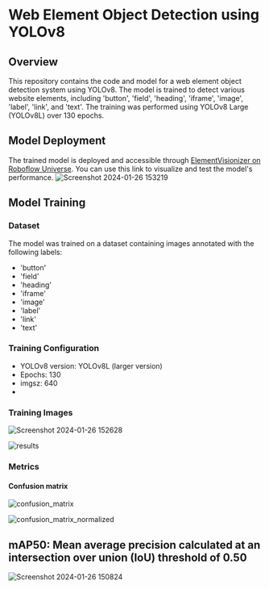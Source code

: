 # Web Element Object Detection using YOLOv8


## Overview

This repository contains the code and model for a web element object detection system using YOLOv8. The model is trained to detect various website elements, including 'button', 'field', 'heading', 'iframe', 'image', 'label', 'link', and 'text'. The training was performed using YOLOv8 Large (YOLOv8L) over 130 epochs.

## Model Deployment

The trained model is deployed and accessible through [ElementVisionizer on Roboflow Universe](https://universe.roboflow.com/web-element-object-detection/elementvisionizer/model/348). You can use this link to visualize and test the model's performance.
![Screenshot 2024-01-26 153219](https://github.com/gautham-balraj/ElementVisionizer/assets/121476362/13300bc8-b34e-4ee6-87a3-8418fc5c749c)

## Model Training

### Dataset
The model was trained on a dataset containing images annotated with the following labels:
- 'button'
- 'field'
- 'heading'
- 'iframe'
- 'image'
- 'label'
- 'link'
- 'text'

### Training Configuration
- YOLOv8 version: YOLOv8L (larger version)
- Epochs: 130
- imgsz: 640
- 
### Training Images
![Screenshot 2024-01-26 152628](https://github.com/gautham-balraj/ElementVisionizer/assets/121476362/41455955-fb19-499b-9848-87d86baffe1c)

![results](https://github.com/gautham-balraj/ElementVisionizer/assets/121476362/2eca9927-13c1-4460-ad53-7b4be5732fd6)

###  Metrics
#### Confusion matrix 
![confusion_matrix](https://github.com/gautham-balraj/ElementVisionizer/assets/121476362/d929b602-2cc7-4ebf-83dd-0c3ff933b099)

![confusion_matrix_normalized](https://github.com/gautham-balraj/ElementVisionizer/assets/121476362/f6cf4f34-b991-43fb-9314-f98cf6b97cee)

## mAP50: Mean average precision calculated at an intersection over union (IoU) threshold of 0.50
![Screenshot 2024-01-26 150824](https://github.com/gautham-balraj/ElementVisionizer/assets/121476362/4aea88b9-3bb0-425b-b64b-3b30f726ac8f)


